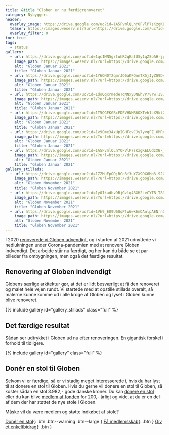 ```yaml
---
title: &title "Globen er nu færdigrenoveret"
category: Nybyggeri
header:
  overlay_image: https://drive.google.com/uc?id=1A5FvmlQLhYOFVlP7sKzgKELUdzXB-_mB
  teaser: https://images.weserv.nl/?url=https://drive.google.com/uc?id=1A5FvmlQLhYOFVlP7sKzgKELUdzXB-_mB&w=400
  overlay_filter: 0
toc: true
tags:
  - status
gallery:
  - url: https://drive.google.com/uc?id=1qcIMN5grtuhR2qEafUSy1qZSoAH-jpq-
    image_path: https://images.weserv.nl/?url=https://drive.google.com/uc?id=1qcIMN5grtuhR2qEafUSy1qZSoAH-jpq-&w=400
    alt: "Globen Januar 2021"
    title: "Globen Januar 2021"
  - url: https://drive.google.com/uc?id=1Y6QN0T2qmrJO6aKFQnnTX5jIyZG9DvaC
    image_path: https://images.weserv.nl/?url=https://drive.google.com/uc?id=1Y6QN0T2qmrJO6aKFQnnTX5jIyZG9DvaC&w=400
    alt: "Globen Januar 2021"
    title: "Globen Januar 2021"
  - url: https://drive.google.com/uc?id=1doQqxrmedeTqNNxyONEhvP7vrwTISJJA
    image_path: https://images.weserv.nl/?url=https://drive.google.com/uc?id=1doQqxrmedeTqNNxyONEhvP7vrwTISJJA&w=400
    alt: "Globen Januar 2021"
    title: "Globen Januar 2021"
  - url: https://drive.google.com/uc?id=1T5QGEKGBcFDEVHNMB6OXTvh1LX9ktZc1
    image_path: https://images.weserv.nl/?url=https://drive.google.com/uc?id=1T5QGEKGBcFDEVHNMB6OXTvh1LX9ktZc1&w=400
    alt: "Globen Januar 2021"
    title: "Globen Januar 2021"
  - url: https://drive.google.com/uc?id=1v9Cme34xUpIGHFcvCJy7yvqFZ_OMRxan
    image_path: https://images.weserv.nl/?url=https://drive.google.com/uc?id=1v9Cme34xUpIGHFcvCJy7yvqFZ_OMRxan&w=400
    alt: "Globen Januar 2021"
    title: "Globen Januar 2021"
  - url: https://drive.google.com/uc?id=1A5FvmlQLhYOFVlP7sKzgKELUdzXB-_mB
    image_path: https://images.weserv.nl/?url=https://drive.google.com/uc?id=1A5FvmlQLhYOFVlP7sKzgKELUdzXB-_mB&w=400
    alt: "Globen Januar 2021"
    title: "Globen Januar 2021"
gallery_stillads:
  - url: https://drive.google.com/uc?id=1ZZMuEpODjRCn3f3uYZX9DX6Mo3-9JGsN
    image_path: https://images.weserv.nl/?url=https://drive.google.com/uc?id=1ZZMuEpODjRCn3f3uYZX9DX6Mo3-9JGsN&w=400
    alt: "Globen November 2021"
    title: "Globen November 2021"
  - url: https://drive.google.com/uc?id=1y0IkadbvDBjGzlq4BGH2LeCYTB_T8NdK
    image_path: https://images.weserv.nl/?url=https://drive.google.com/uc?id=1y0IkadbvDBjGzlq4BGH2LeCYTB_T8NdK&w=400
    alt: "Globen November 2021"
    title: "Globen November 2021"
  - url: https://drive.google.com/uc?id=1Vh9_EU9U6UqPfw6wk6mOAnlpAENrnOO3
    image_path: https://images.weserv.nl/?url=https://drive.google.com/uc?id=1Vh9_EU9U6UqPfw6wk6mOAnlpAENrnOO3&w=400
    alt: "Globen November 2021"
    title: "Globen November 2021"
---
```


I 2020 [renoverede vi Globen udvendigt](/nybyggeri/status-december-2020/), og i starten af 2021 udnyttede vi nedlukningen under Corona-pandemien med at renovere Globen indvendigt. Det arbejde står nu færdigt, og her kan du både se et par billeder fra ombygningen, men også det færdige resultat.

## Renovering af Globen indvendigt

Globens særlige arkitektur gør, at det er lidt besværligt at få den renoveret og malet hele vejen rundt. Vi startede med at opstille stillads overalt, så malerne kunne komme ud i alle kroge af Globen og lyset i Globen kunne blive renoveret.

{% include gallery id="gallery_stillads" class="full" %}

## Det færdige resultat

Sådan ser udtrykket i Globen ud nu efter renoveringen. En gigantisk forskel i forhold til tidligere.

{% include gallery id="gallery" class="full" %}

## Donér en stol til Globen

Selvom vi er færdige, så er vi stadig meget interesserede i, hvis du har lyst til at donere en stol til Globen. Hvis du gerne vil donere en stol til Globen, så koster sådan en stol 3.982,- gode danske kroner. Du kan [donere en stol](/stot-globen-stol/) eller du kan blive [medlem af fonden](/medlem/) for 200,- årligt og vide, at du er en del af dem der har støttet de nye stole i Globen.

Måske vil du være medlem og støtte indkøbet af stole?

[Donér en stol](/stol/buy/){: .btn .btn--warning .btn--large } [Få medlemsskab](/medlem/buy/){: .btn } [Giv et enkeltbidrag](/bidrag/buy/){: .btn }
